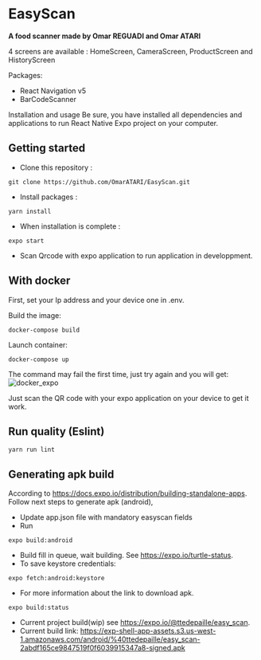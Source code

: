 # EasyScan

**A food scanner made by Omar REGUADI and Omar ATARI**

4 screens are available : HomeScreen, CameraScreen, ProductScreen and HistoryScreen 

Packages:
- React Navigation v5
- BarCodeScanner

Installation and usage
Be sure, you have installed all dependencies and applications to run React Native Expo project on your computer.


## Getting started

- Clone this repository :
```
git clone https://github.com/OmarATARI/EasyScan.git
```

- Install packages :
```
yarn install
```

- When installation is complete :
```
expo start
```

- Scan Qrcode with expo application to run application in developpment.

## With docker

First, set your Ip address and your device one in .env.

Build the image:
```
docker-compose build
```

Launch container:
```
docker-compose up
```

The command may fail the first time, just try again and you will get:
![docker_expo](https://user-images.githubusercontent.com/23456982/103885316-1dee8780-50e0-11eb-954a-16c23cae737d.png)


Just scan the QR code with your expo application on your device to get it work.


## Run quality (Eslint)

```
yarn run lint
```

## Generating apk build

According to https://docs.expo.io/distribution/building-standalone-apps. Follow next steps to generate apk (android),
- Update app.json file with mandatory easyscan fields
- Run
```
expo build:android
```
- Build fill in queue, wait building. See https://expo.io/turtle-status.
- To save keystore credentials:
```
expo fetch:android:keystore
```
- For more information about the link to download apk.
```
expo build:status
```
- Current project build(wip) see https://expo.io/@ttedepaille/easy_scan.
- Current build link: https://exp-shell-app-assets.s3.us-west-1.amazonaws.com/android/%40ttedepaille/easy_scan-2abdf165ce9847519f0f6039915347a8-signed.apk
